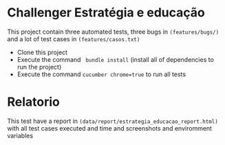 # Challenger Estratégia e educação
This project contain three automated tests, three bugs in ```(features/bugs/)``` and a lot of test cases in ```(features/casos.txt)```

  - Clone this project
  - Execute the command ``` bundle install``` (install all of dependencies to run the project)
  - Execute the command ``` cucumber chrome=true ``` to run all tests

# Relatorio
This test have a report in  ```(data/report/estrategia_educacao_report.html)``` with all test cases executed and time and screenshots and enviromment variables




